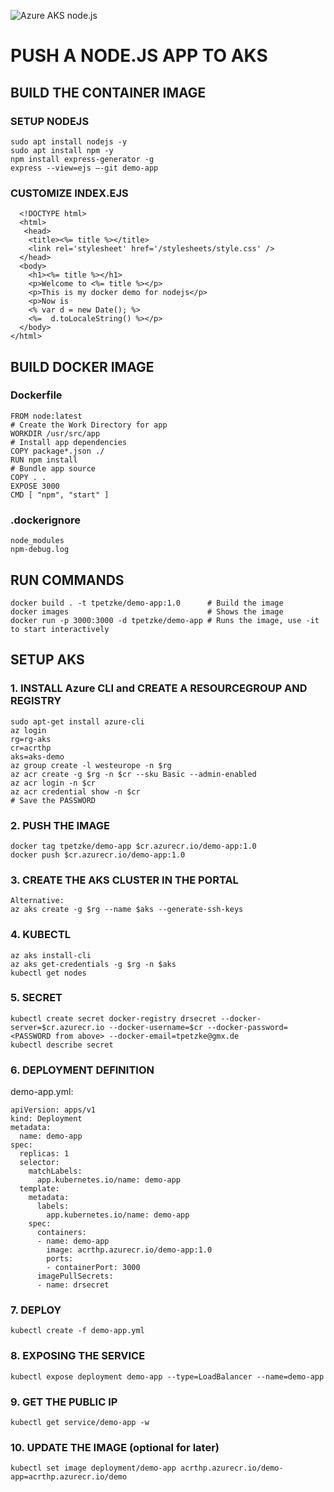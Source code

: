 ![Azure AKS node.js](https://img.shields.io/badge/Azure-node.js%20AKS-blue)
# PUSH A NODE.JS APP TO AKS
## BUILD THE CONTAINER IMAGE
### SETUP NODEJS
```
sudo apt install nodejs -y
sudo apt install npm -y
npm install express-generator -g
express --view=ejs –-git demo-app
```
### CUSTOMIZE INDEX.EJS
```
  <!DOCTYPE html>
  <html>
   <head>
    <title><%= title %></title>
    <link rel='stylesheet' href='/stylesheets/style.css' />
  </head>
  <body>
    <h1><%= title %></h1>
    <p>Welcome to <%= title %></p>
    <p>This is my docker demo for nodejs</p>
    <p>Now is
    <% var d = new Date(); %>
    <%=  d.toLocaleString() %></p>
  </body>
</html>
```
## BUILD DOCKER IMAGE
### Dockerfile
```
FROM node:latest
# Create the Work Directory for app
WORKDIR /usr/src/app
# Install app dependencies
COPY package*.json ./
RUN npm install
# Bundle app source
COPY . .
EXPOSE 3000
CMD [ "npm", "start" ]
```
### .dockerignore
```
node_modules
npm-debug.log
```
## RUN COMMANDS
```
docker build . -t tpetzke/demo-app:1.0      # Build the image
docker images                               # Shows the image
docker run -p 3000:3000 -d tpetzke/demo-app # Runs the image, use -it to start interactively
```
## SETUP AKS
### 1. INSTALL Azure CLI and CREATE A RESOURCEGROUP AND REGISTRY
```
sudo apt-get install azure-cli
az login
rg=rg-aks
cr=acrthp
aks=aks-demo
az group create -l westeurope -n $rg
az acr create -g $rg -n $cr --sku Basic --admin-enabled
az acr login -n $cr
az acr credential show -n $cr
# Save the PASSWORD
```
### 2. PUSH THE IMAGE
```
docker tag tpetzke/demo-app $cr.azurecr.io/demo-app:1.0
docker push $cr.azurecr.io/demo-app:1.0
```
### 3. CREATE THE AKS CLUSTER IN THE PORTAL
```
Alternative:
az aks create -g $rg --name $aks --generate-ssh-keys
```
### 4. KUBECTL
```
az aks install-cli
az aks get-credentials -g $rg -n $aks
kubectl get nodes
```
### 5. SECRET
```
kubectl create secret docker-registry drsecret --docker-server=$cr.azurecr.io --docker-username=$cr --docker-password=<PASSWORD from above> --docker-email=tpetzke@gmx.de
kubectl describe secret
```
### 6. DEPLOYMENT DEFINITION
demo-app.yml:
```
apiVersion: apps/v1
kind: Deployment
metadata:
  name: demo-app
spec:
  replicas: 1
  selector:
    matchLabels:
      app.kubernetes.io/name: demo-app
  template:
    metadata:
      labels:
        app.kubernetes.io/name: demo-app
    spec:
      containers:
      - name: demo-app
        image: acrthp.azurecr.io/demo-app:1.0
        ports:
        - containerPort: 3000
      imagePullSecrets:
      - name: drsecret
```
### 7. DEPLOY
```
kubectl create -f demo-app.yml
```
### 8. EXPOSING THE SERVICE
```
kubectl expose deployment demo-app --type=LoadBalancer --name=demo-app
```
### 9. GET THE PUBLIC IP
```
kubectl get service/demo-app -w
```
### 10. UPDATE THE IMAGE (optional for later)
```
kubectl set image deployment/demo-app acrthp.azurecr.io/demo-app=acrthp.azurecr.io/demo
```
